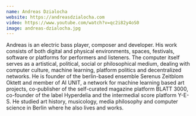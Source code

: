```yaml
---
name: Andreas Dzialocha
website: https://andreasdzialocha.com
video: https://www.youtube.com/watch?v=qc2i82y4oS0
image: andreas-dzialocha.jpg
---
```

Andreas is an electric bass player, composer and developer. His work consists of both digital and physical environments, spaces, festivals, software or platforms for performers and listeners. The computer itself serves as a artistical, political, social or philosophical medium, dealing with computer culture, machine learning, platform politics and decentralized networks. He is founder of the berlin-based ensemble Serenus Zeitblom Oktett and member of AI UNIT, a network for machine learning based art projects, co-publisher of the self-curated magazine platform BLATT 3000, co-founder of the label Hyperdelia and the intermedial score platform Y-E-S. He studied art history, musicology, media philosophy and computer science in Berlin where he also lives and works.
 
